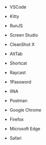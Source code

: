 - VSCode
- Kitty
- RunJS
- Screen Studio
- CleanShot X
- AltTab
- Shortcat
- Raycast
- 1Password
- IINA
- Postman

- Google Chrome
- Firefox
- Microsoft Edge
- Safari
